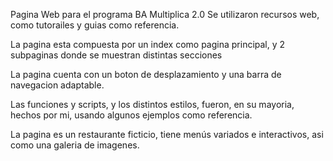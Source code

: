 Pagina Web para el programa BA Multiplica 2.0
Se utilizaron recursos web, como tutorailes y guias como referencia.

La pagina esta compuesta por un index como pagina principal, y 2 subpaginas donde se muestran distintas secciones

La pagina cuenta con un boton de desplazamiento  y una barra de navegacion adaptable.

Las funciones y scripts, y los distintos estilos, fueron, en su mayoria, hechos por mi, usando algunos ejemplos como referencia.

La pagina es un restaurante ficticio, tiene menús variados e interactivos, asi como una galeria de imagenes.

